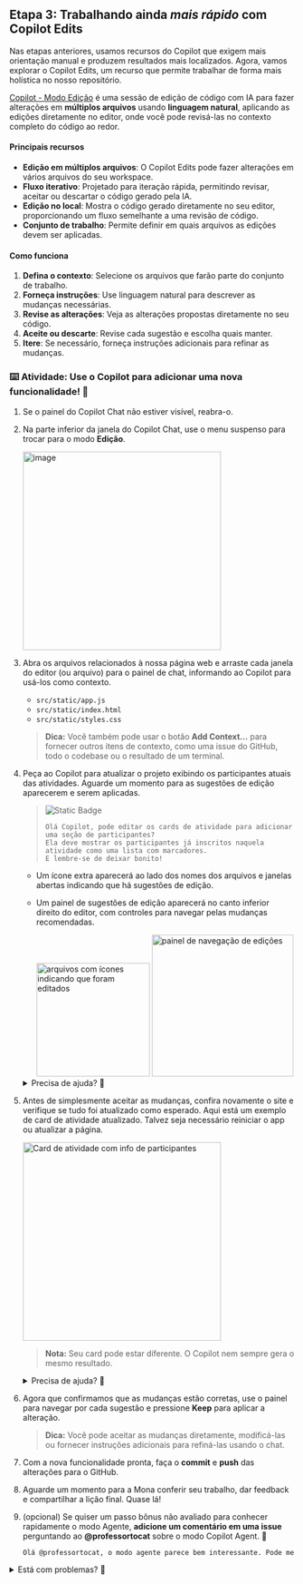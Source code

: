## Etapa 3: Trabalhando ainda _mais rápido_ com Copilot Edits

Nas etapas anteriores, usamos recursos do Copilot que exigem mais orientação manual e produzem resultados mais localizados. Agora, vamos explorar o Copilot Edits, um recurso que permite trabalhar de forma mais holística no nosso repositório.

[Copilot - Modo Edição](https://code.visualstudio.com/docs/copilot/copilot-edits) é uma sessão de edição de código com IA para fazer alterações em **múltiplos arquivos** usando **linguagem natural**, aplicando as edições diretamente no editor, onde você pode revisá-las no contexto completo do código ao redor.

#### Principais recursos

- **Edição em múltiplos arquivos**: O Copilot Edits pode fazer alterações em vários arquivos do seu workspace.
- **Fluxo iterativo**: Projetado para iteração rápida, permitindo revisar, aceitar ou descartar o código gerado pela IA.
- **Edição no local**: Mostra o código gerado diretamente no seu editor, proporcionando um fluxo semelhante a uma revisão de código.
- **Conjunto de trabalho**: Permite definir em quais arquivos as edições devem ser aplicadas.

#### Como funciona

1. **Defina o contexto**: Selecione os arquivos que farão parte do conjunto de trabalho.
1. **Forneça instruções**: Use linguagem natural para descrever as mudanças necessárias.
1. **Revise as alterações**: Veja as alterações propostas diretamente no seu código.
1. **Aceite ou descarte**: Revise cada sugestão e escolha quais manter.
1. **Itere**: Se necessário, forneça instruções adicionais para refinar as mudanças.

### :keyboard: Atividade: Use o Copilot para adicionar uma nova funcionalidade! :rocket:

1. Se o painel do Copilot Chat não estiver visível, reabra-o.

1. Na parte inferior da janela do Copilot Chat, use o menu suspenso para trocar para o modo **Edição**.

   <img width="350" alt="image" src="https://github.com/user-attachments/assets/646fc94a-7d60-4821-b9cf-9ec6f4fd03d7" />

1. Abra os arquivos relacionados à nossa página web e arraste cada janela do editor (ou arquivo) para o painel de chat, informando ao Copilot para usá-los como contexto.

   - `src/static/app.js`
   - `src/static/index.html`
   - `src/static/styles.css`

   > **Dica:** Você também pode usar o botão **Add Context...** para fornecer outros itens de contexto, como uma issue do GitHub, todo o codebase ou o resultado de um terminal.

1. Peça ao Copilot para atualizar o projeto exibindo os participantes atuais das atividades. Aguarde um momento para as sugestões de edição aparecerem e serem aplicadas.

   > ![Static Badge](https://img.shields.io/badge/-Prompt-text?style=social&logo=github%20copilot)
   >
   > ```prompt
   > Olá Copilot, pode editar os cards de atividade para adicionar uma seção de participantes?
   > Ela deve mostrar os participantes já inscritos naquela atividade como uma lista com marcadores.
   > E lembre-se de deixar bonito!
   > ```

   - Um ícone extra aparecerá ao lado dos nomes dos arquivos e janelas abertas indicando que há sugestões de edição.
   - Um painel de sugestões de edição aparecerá no canto inferior direito do editor, com controles para navegar pelas mudanças recomendadas.

      <img width="200" alt="arquivos com ícones indicando que foram editados" src="https://github.com/user-attachments/assets/9c7c2e10-cd18-43c5-9947-cffd6dde0473" />

      <img width="250" alt="painel de navegação de edições" src="https://github.com/user-attachments/assets/a84965a5-2f43-4c93-a814-0fdeb3a06494" />

   <details>
   <summary>Precisa de ajuda? 🤷</summary><br/>

   Lembre-se de adicionar os arquivos relevantes ao conjunto de trabalho.

   ![screenshot do conjunto de trabalho](https://github.com/user-attachments/assets/d3eadc8e-583e-4a28-9e82-be128eab843b)

   </details>

1. Antes de simplesmente aceitar as mudanças, confira novamente o site e verifique se tudo foi atualizado como esperado. Aqui está um exemplo de card de atividade atualizado. Talvez seja necessário reiniciar o app ou atualizar a página.

   <img width="350" alt="Card de atividade com info de participantes" src="https://github.com/user-attachments/assets/c4d56187-4791-4c8e-87d7-d5ce7cdc0bee" />

   > **Nota:** Seu card pode estar diferente. O Copilot nem sempre gera o mesmo resultado.

   <details>
   <summary>Precisa de ajuda? 🤷</summary><br/>
   Se o site não carregar, confira:

   - Reinicie o depurador do VS Code para garantir que a versão mais recente do site está publicada.
   - Se esqueceu a URL ou fechou a janela, revise o passo 1.
   - Tente atualizar a página forçadamente ou abrir em uma janela anônima para baixar uma cópia nova.

   </details>

1. Agora que confirmamos que as mudanças estão corretas, use o painel para navegar por cada sugestão e pressione **Keep** para aplicar a alteração.

   > **Dica:** Você pode aceitar as mudanças diretamente, modificá-las ou fornecer instruções adicionais para refiná-las usando o chat.

1. Com a nova funcionalidade pronta, faça o **commit** e **push** das alterações para o GitHub.

1. Aguarde um momento para a Mona conferir seu trabalho, dar feedback e compartilhar a lição final. Quase lá!

1. (opcional) Se quiser um passo bônus não avaliado para conhecer rapidamente o modo Agente, **adicione um comentário em uma issue** perguntando ao **@professortocat** sobre o modo Copilot Agent. 🚀

   ```txt
   Olá @professortocat, o modo agente parece bem interessante. Pode me contar mais sobre ele?
   ```

<details>
<summary>Está com problemas? 🤷</summary><br/>

Se não receber feedback, confira:

- Certifique-se de que fez commit das alterações no diretório `src/static/` para a branch `accelerate-with-copilot` e enviou/sincronizou para o GitHub.
- Se a Mona encontrou algum erro, basta corrigir e enviar novamente. A Mona vai checar seu trabalho quantas vezes for preciso.

</details>
